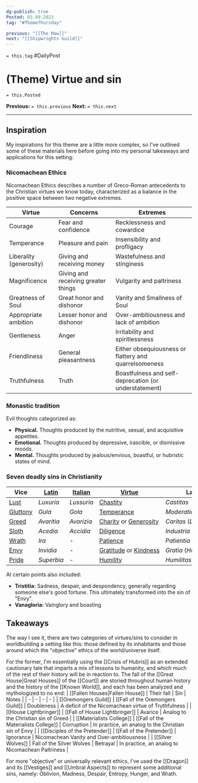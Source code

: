```yaml
---
dg-publish: true
Posted: 03.09.2023
tag: "#ThemeThursday"

previous: "[[The Maw]]"
next: "[[Shipwrights Guild]]"
---
```

`= this.tag` #DailyPost
# (Theme) Virtue and sin
`= this.Posted`

**Previous:** `= this.previous`
**Next:** `= this.next`

---

## Inspiration

My inspirations for this theme are a little more complex, so I've outlined some of these materials here before going into my personal takeaways and applications for this setting:

### Nicomachean Ethics

Nicomachean Ethics describes a number of Greco-Roman antecedents to the Christian virtues we know today, characterized as a balance in the positive space between two negative extremes.

| Virtue | Concerns | Extremes |
| - | - | - |
| Courage | Fear and confidence | Recklessness and cowardice |
| Temperance | Pleasure and pain | Insensibility and profligacy |
| Liberality (generosity) | Giving and receiving money | Wastefulness and stinginess |
| Magnificence | Giving and receiving greater things | Vulgarity and paltriness |
| Greatness of Soul | Great honor and dishonor | Vanity and Smallness of Soul |
| Appropriate ambition | Lesser honor and dishonor | Over-ambitiousness and lack of ambition |
| Gentleness | Anger | Irritability and spiritlessness |
| Friendliness | General pleasantness | Either obsequiousness or flattery and quarrelsomeness |
| Truthfulness | Truth | Boastfulness and self-deprecation (or understatement)

### Monastic tradition

Evil thoughts categorized as:
- **Physical.** Thoughts produced by the nutritive, sexual, and acquisitive appetites.
- **Emotional.** Thoughts produced by depressive, irascible, or dismissive moods.
- **Mental.** Thoughts produced by jealous/envious, boastful, or hubristic states of mind.

### Seven deadly sins in Christianity

| Vice | [Latin](https://en.wikipedia.org/wiki/Latin "Latin") | [Italian](https://en.wikipedia.org/wiki/Italian_language "Italian language") | [Virtue](https://en.wikipedia.org/wiki/Seven_virtues "Seven virtues") | Latin | Italian |
| - | - | - | - | - | - |
| [Lust](https://en.wikipedia.org/wiki/Lust "Lust") | _Luxuria_ | _Lussuria_ | [Chastity](https://en.wikipedia.org/wiki/Chastity "Chastity") | _Castitas_ | _Castità_ |
| [Gluttony](https://en.wikipedia.org/wiki/Gluttony "Gluttony") | _Gula_ | _Gola_ | [Temperance](https://en.wikipedia.org/wiki/Temperance_(virtue) "Temperance (virtue)") | _Moderatio_ | _Temperanza_ |
| [Greed](https://en.wikipedia.org/wiki/Greed "Greed") | _Avaritia_ | _Avarizia_ | [Charity](https://en.wikipedia.org/wiki/Charity_(virtue) "Charity (virtue)") or [Generosity](https://en.wikipedia.org/wiki/Generosity "Generosity") | _Caritas_ (_Liberalitas_) | _Generosità_ |
| [Sloth](https://en.wikipedia.org/wiki/Sloth_(deadly_sin) "Sloth (deadly sin)") | _Acedia_ | _Accidia_ | [Diligence](https://en.wikipedia.org/wiki/Diligence "Diligence") | _Industria_ | _Diligenza_ |
| [Wrath](https://en.wikipedia.org/wiki/Wrath "Wrath") | _Ira_ | - | [Patience](https://en.wikipedia.org/wiki/Patience "Patience") | _Patientia_ | _Pazienza_ |
| [Envy](https://en.wikipedia.org/wiki/Envy "Envy") | _Invidia_ | - | [Gratitude](https://en.wikipedia.org/wiki/Gratitude "Gratitude") or [Kindness](https://en.wikipedia.org/wiki/Kindness "Kindness") | _Gratia_ (_Humanitas_) | _Gratitudine_ |
| [Pride](https://en.wikipedia.org/wiki/Pride "Pride") | _Superbia_ | - | [Humility](https://en.wikipedia.org/wiki/Humility "Humility") | _Humilitas_ | _Umiltà_ |

At certain points also included:
- **Tristitia:** Sadness, despair, and despondency, generally regarding someone else's good fortune. This ultimately transformed into the sin of "Envy".
- **Vanagloria:** Vainglory and boasting

## Takeaways

The way I see it, there are two categories of virtues/sins to consider in worldbuilding a setting like this: those defined by its inhabitants and those around which the "objective" ethics of the world/universe itself.

For the former, I'm essentially using the [[Crisis of Hubris]] as an extended cautionary tale that imparts a mix of lessons to humanity, and which much of the rest of their history will be in reaction to. The fall of the [[Great House|Great Houses]] of the [[Court]] are storied throughout human history and the history of the [[Known World]], and each has been analyzed and mythologized to no end:
| [[Fallen Houses|Fallen House]] | Their fall | Sin | Notes |
| - | - | - | - |
| [[Oremongers Guild]] | [[Fall of the Oremongers Guild]] | Doubleness | A deficit of the Nicomachean virtue of Truthfulness |
| [[House Lightbringer]] | [[Fall of House Lightbringer]] | Avarice | Analog to the Christian sin of Greed |
| [[Materialists College]] | [[Fall of the Materialists College]] | Corruption | In practice, an analog to the Christian sin of Envy |
| [[Disciples of the Pretender]] | [[Fall of the Pretender]] | Ignorance | Nicomachean Vanity and Over-ambitiousness |
| [[Silver Wolves]]  | Fall of the Silver Wolves | Betrayal | In practice, an analog to Nicomachean Paltriness |

For more "objective" or universally relevant ethics, I've used the [[Dragon]] and its [[Vestiges]] and [[Umbral Aspects]] to represent some additional sins, namely: Oblivion, Madness, Despair, Entropy, Hunger, and Wrath.